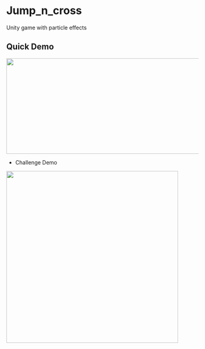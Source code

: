 # Jump_n_cross
 Unity game with particle effects

## Quick Demo
<img src = "Jump_n_cross.gif" width = 600 height= 250>

* Challenge Demo
<img src = "Unity_challenge3.gif" width = 450>
